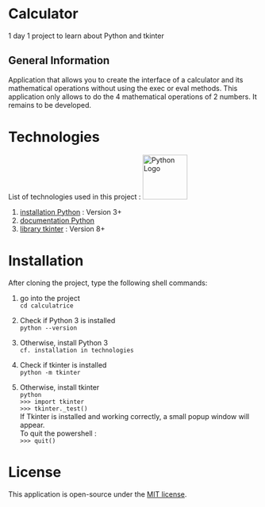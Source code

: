 # Calculator
1 day 1 project to learn about Python and tkinter

## General Information
Application that allows you to create the interface of a calculator and its mathematical operations without using the exec or eval methods.
This application only allows to do the 4 mathematical operations of 2 numbers. It remains to be developed.

# Technologies  
List of technologies used in this project :
<img src="https://static.javatpoint.com/python/images/tkinter-tutorial.png" width="90" alt="Python Logo">  
1. [installation Python](https://www.pythontutorial.net/getting-started/install-python/) : Version 3+
2. [documentation Python](https://docs.python.org/3.11/)
3. [library tkinter](https://www.pythontutorial.net/tkinter/) : Version 8+


# Installation  
After cloning the project, type the following shell commands:   

1. go into the project    
`cd calculatrice`

2. Check if Python 3 is installed  
`python --version`

3. Otherwise, install Python 3  
`cf. installation in technologies`

4. Check if tkinter is installed   
`python -m tkinter`

5. Otherwise, install tkinter  
`python`  
`>>> import tkinter`  
`>>> tkinter._test()`  
If Tkinter is installed and working correctly, a small popup window will appear.     
To quit the powershell :     
`>>> quit()` 

  
# License
This application is open-source under the [MIT license](https://opensource.org/licenses/MIT).  
